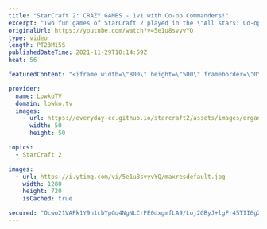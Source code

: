 ```yaml
---
title: "StarCraft 2: CRAZY GAMES - 1v1 with Co-op Commanders!"
excerpt: "Two fun games of StarCraft 2 played in the \"All stars: Co-op PvP mod by KingCobra\". In these two games we see players playing with Stukov, Zagara, Fenix and Zeratul in 1v1 matches.  Support my work on Patreon: http://www.patreon.com/lowkotv Become a YouTube member: https://lowko.tv/join  My second channel:"
originalUrl: https://youtube.com/watch?v=5e1u8svyvYQ
type: video
length: PT23M15S
publishedDateTime: 2021-11-29T10:14:59Z
heat: 56

featuredContent: "<iframe width=\"800\" height=\"500\" frameborder=\"0\" src=\"https://www.youtube.com/embed/5e1u8svyvYQ\" allow=\"accelerometer; autoplay; encrypted-media; gyroscope; picture-in-picture\" allowfullscreen></iframe>"

provider:
  name: LowkoTV
  domain: lowko.tv
  images:
    - url: https://everyday-cc.github.io/starcraft2/assets/images/organizations/lowko.tv-50x50.jpg
      width: 50
      height: 50

topics:
  - StarCraft 2

images:
  - url: https://i.ytimg.com/vi/5e1u8svyvYQ/maxresdefault.jpg
    width: 1280
    height: 720
    isCached: true

secured: "Ocwo21VAPk1Y9n1cbYpGq4NgNLCrPE0dxgmfLA9/Loj2GByJ+lgFr45TII6gZBb/yGwGsk64DTnk6p54lsCMH1l+PKD79lErFmeUDN6RlKnYvcWQOjAV04mxYlQzZFqfCjmhEoUSSh8Wx3DTQr9d+SRPsrLZnL59rwpkXcKKrZA9+WsWufaMzQKuaF4mIIccyvrMe4TyMTF097/hHbGqkQwwqG9wMtHc/7pBUYQxzmtVyNH4yyhlnQTZxLTnTAHg+A/iNnbx7IyO7t82RJnH3LWsa4Scd1oQ/YFSBvTn3yrDsR16BLd1ICbzM6h//TGIR+C2JNfNNG0Wfw7J/iBMyMFH3n1BLB/yct8UX7iiMkA3kowPyJiVJgvm396r0qnM4r2O43ZrniZYllniJO2xZ3++6v4xrmrGxOjnfFyklK8oa9bn2cvfaYfJFA14gz0l;J8zRCcs5OYMEZj6Ftqnc1Q=="
---
```


